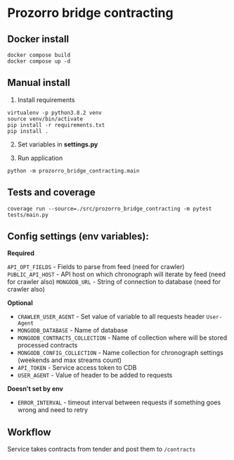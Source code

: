# Prozorro bridge contracting


## Docker install

```
docker compose build
docker compose up -d
```


## Manual install

1. Install requirements

```
virtualenv -p python3.8.2 venv
source venv/bin/activate
pip install -r requirements.txt
pip install .
```

2. Set variables in **settings.py**

3. Run application

```
python -m prozorro_bridge_contracting.main
```

## Tests and coverage 

```
coverage run --source=./src/prozorro_bridge_contracting -m pytest tests/main.py
```

## Config settings (env variables):

**Required**

```API_OPT_FIELDS``` - Fields to parse from feed (need for crawler)
```PUBLIC_API_HOST``` - API host on which chronograph will iterate by feed (need for crawler also)
```MONGODB_URL``` - String of connection to database (need for crawler also)

**Optional**
- ```CRAWLER_USER_AGENT``` - Set value of variable to all requests header `User-Agent`
- ```MONGODB_DATABASE``` - Name of database
- ```MONGODB_CONTRACTS_COLLECTION``` - Name of collection where will be stored processed contracts
- ```MONGODB_CONFIG_COLLECTION``` - Name collection for chronograph settings (weekends and max streams count)
- ```API_TOKEN``` - Service access token to CDB
- ```USER_AGENT``` - Value of header to be added to requests

**Doesn't set by env**
- ```ERROR_INTERVAL``` - timeout interval between requests if something goes wrong and need to retry


## Workflow

Service takes contracts from tender and post them to `/contracts`
